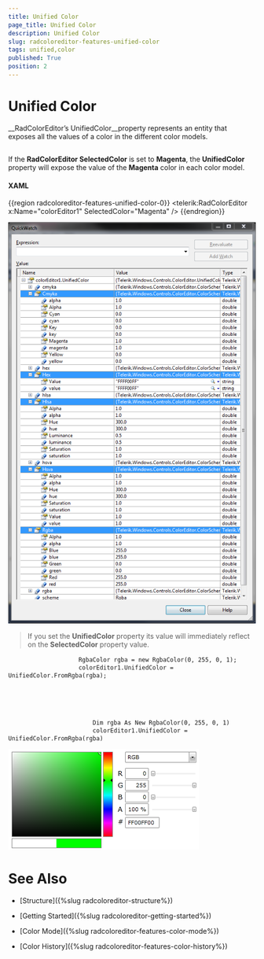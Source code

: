 ```yaml
---
title: Unified Color
page_title: Unified Color
description: Unified Color
slug: radcoloreditor-features-unified-color
tags: unified,color
published: True
position: 2
---
```


# Unified Color



__RadColorEditor’s UnifiedColor__property represents an entity that exposes all the values of a color in the different color models.

## 

If the __RadColorEditor SelectedColor__ is set to 
        __Magenta__, the __UnifiedColor__ property will expose
        the value of the __Magenta__ color in each color model. 

#### __XAML__

{{region radcoloreditor-features-unified-color-0}}
	<telerik:RadColorEditor x:Name="colorEditor1" SelectedColor="Magenta" />
	{{endregion}}

![radcoloreditor-features-unified-color](images/radcoloreditor-features-unified-color.png)

>If you set the __UnifiedColor__ property its value will immediately reflect on the 
					__SelectedColor__ property value.
					

	
						RgbaColor rgba = new RgbaColor(0, 255, 0, 1);
						colorEditor1.UnifiedColor = UnifiedColor.FromRgba(rgba);
					



	
							Dim rgba As New RgbaColor(0, 255, 0, 1)
							colorEditor1.UnifiedColor = UnifiedColor.FromRgba(rgba)
						

![radcoloreditor-features-set-unified-color](images/radcoloreditor-features-set-unified-color.png)

# See Also

 * [Structure]({%slug radcoloreditor-structure%})

 * [Getting Started]({%slug radcoloreditor-getting-started%})

 * [Color Mode]({%slug radcoloreditor-features-color-mode%})

 * [Color History]({%slug radcoloreditor-features-color-history%})
